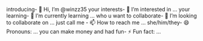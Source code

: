 introducing- 👋 Hi, I’m @winzz35
your interests- 👀 I’m interested in ...
your learning- 🌱 I’m currently learning ...
who u want to collaborate- 💞️ I’m looking to collaborate on ...
just call me - 📫 How to reach me ...
she/him/they- 😄 Pronouns: ...
you can make money and had fun- ⚡ Fun fact: ...

<!---
winzz35/winzz35 is a ✨ special ✨ repository because its `README.md` (this file) appears on your GitHub profile.
You can click the Preview link to take a look at your changes.
--->
